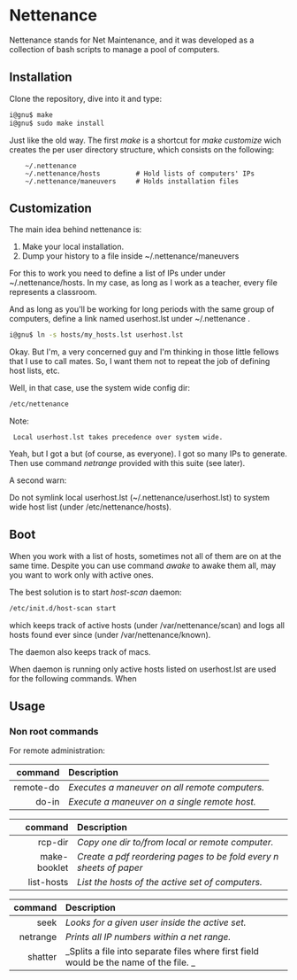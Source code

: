 # Nettenance

Nettenance stands for Net Maintenance, and it was developed as a collection of bash scripts to manage a pool of computers.

## Installation

Clone the repository, dive into it and type:

```bash
i@gnu$ make
i@gnu$ sudo make install
```

Just like the old way. The first _make_ is a shortcut for _make customize_ wich creates the per user directory structure, which consists on the following:

```
    ~/.nettenance
    ~/.nettenance/hosts         # Hold lists of computers' IPs
    ~/.nettenance/maneuvers     # Holds installation files
```

## Customization

The main idea behind nettenance is: 

1. Make your local installation.
2. Dump your history to a file inside ~/.nettenance/maneuvers

For this to work you need to define a list of IPs under under ~/.nettenance/hosts. In my case, as long as I work as a teacher, every file represents a classroom.

And as long as you'll be working for long periods with the same group of computers, define a link named userhost.lst under ~/.nettenance .

```bash
i@gnu$ ln -s hosts/my_hosts.lst userhost.lst
```
Okay. But I'm, a very concerned guy and I'm thinking in those little fellows that I use to call mates. So, I want them not to repeat the job of defining host lists, etc.

Well, in that case, use the system wide config dir: 

```bash
/etc/nettenance
```

Note:

     Local userhost.lst takes precedence over system wide.

Yeah, but I got a but (of course, as everyone). I got so many IPs to generate.
Then use command _netrange_ provided with this suite (see later).

A second warn:

 Do not symlink local userhost.lst (~/.nettenance/userhost.lst) to system wide host list (under /etc/nettenance/hosts).


## Boot

When you work with a list of hosts, sometimes not all of them are on at the same time. Despite you can use
command _awake_ to awake them all, may you want to work only with active ones.

The best solution is to start _host-scan_ daemon:

```bash
/etc/init.d/host-scan start
```

which keeps track of active hosts (under /var/nettenance/scan) and logs all hosts found ever since (under 
/var/nettenance/known).

The daemon also keeps track of macs.

When daemon is running only active hosts listed on userhost.lst are used for the following commands.
When 

## Usage

### Non root commands

For remote administration:

| command | Description |
|--------:|:------------|
| remote-do | _Executes a maneuver on all remote computers._ |
| do-in | _Execute a maneuver on a single remote host._ |


| command | Description |
|--------:|:------------|
| rcp-dir | _Copy one dir to/from local or remote computer._ |
| make-booklet | _Create a pdf reordering pages to be fold every n sheets of paper_ |
| list-hosts | _List the hosts of the active set of computers._ |

| command | Description |
|--------:|:------------|
| seek | _Looks for a given user inside the active set._ |
| netrange | _Prints all IP numbers within a net range._ |
| shatter | _Splits a file into separate files where first field would be the name of the file. _|

